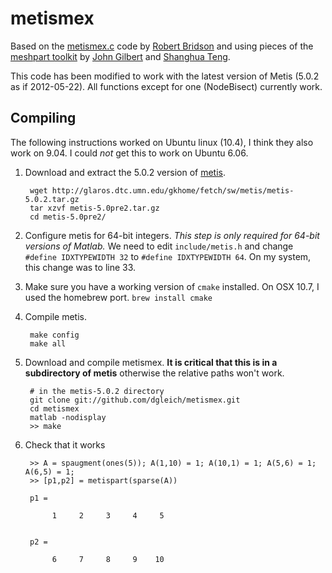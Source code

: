 metismex
========

Based on the [metismex.c](http://www.cs.ubc.ca/~rbridson/download/metismex.c) 
code by [Robert Bridson](http://www.cs.ubc.ca/~rbridson/) and
using pieces of the [meshpart toolkit](http://www.cerfacs.fr/algor/Softs/MESHPART/) 
by [John Gilbert](http://www.cs.ucsb.edu/~gilbert/) and 
[Shanghua Teng](http://www-bcf.usc.edu/~shanghua/).

This code has been modified to work with the latest version of Metis (5.0.2
as if 2012-05-22).
All functions except for one (NodeBisect) currently work.  


Compiling
---------

The following instructions worked on Ubuntu linux (10.4), I think they 
also work on 9.04.  I could _not_ get this to work on Ubuntu 6.06.

1. Download and extract the 5.0.2 version of 
  [metis](http://glaros.dtc.umn.edu/gkhome/fetch/sw/metis/metis-5.0.2.tar.gz).
  
        wget http://glaros.dtc.umn.edu/gkhome/fetch/sw/metis/metis-5.0.2.tar.gz
        tar xzvf metis-5.0pre2.tar.gz
        cd metis-5.0pre2/
    

2. Configure metis for 64-bit integers.  _This step is only required
  for 64-bit versions of Matlab._  We need to edit `include/metis.h`
  and change `#define IDXTYPEWIDTH 32` to `#define IDXTYPEWIDTH 64`.
  On my system, this change was to line 33.
  
3. Make sure you have a working version of `cmake` installed.  On OSX 10.7,
  I used the homebrew port. `brew install cmake`  
  
5. Compile metis.
      
        make config
        make all
    
6. Download and compile metismex. **It is critical that this is in a
  subdirectory of metis** otherwise the relative paths won't work.
        
        # in the metis-5.0.2 directory
        git clone git://github.com/dgleich/metismex.git
        cd metismex
        matlab -nodisplay
        >> make

7. Check that it works

        >> A = spaugment(ones(5)); A(1,10) = 1; A(10,1) = 1; A(5,6) = 1; A(6,5) = 1;
        >> [p1,p2] = metispart(sparse(A))
        
        p1 =
        
             1     2     3     4     5
        
        
        p2 =
        
             6     7     8     9    10

